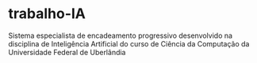 trabalho-IA
===========

Sistema especialista de encadeamento progressivo desenvolvido na disciplina de
Inteligência Artificial do curso de Ciência da Computação da Universidade
Federal de Uberlândia
